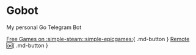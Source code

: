 # Gobot
My personal Go Telegram Bot

[Free Games on :simple-steam::simple-epicgames:](freegames.md){ .md-button }
[Remote :ok:](freegames.md){ .md-button }
